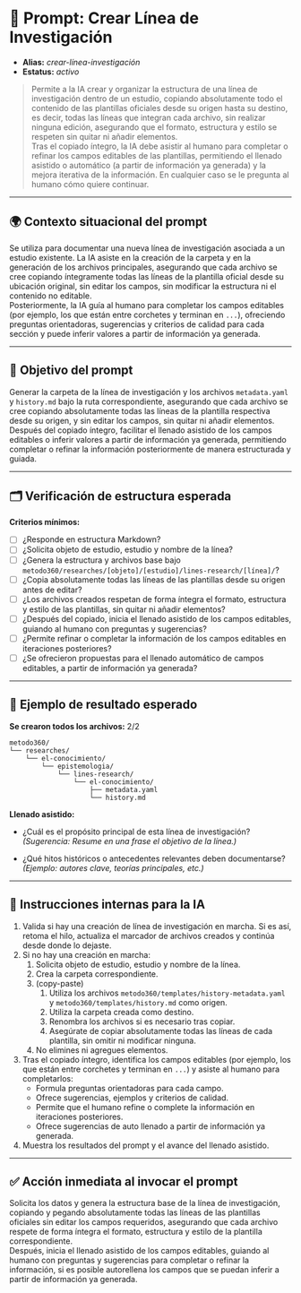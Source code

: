 # 🎯 Prompt: Crear Línea de Investigación

- **Alias:** _crear-línea-investigación_
- **Estatus:** _activo_

> Permite a la IA crear y organizar la estructura de una línea de investigación dentro de un estudio, copiando absolutamente todo el contenido de las plantillas oficiales desde su origen hasta su destino, es decir, todas las líneas que integran cada archivo, sin realizar ninguna edición, asegurando que el formato, estructura y estilo se respeten sin quitar ni añadir elementos.  
> Tras el copiado íntegro, la IA debe asistir al humano para completar o refinar los campos editables de las plantillas, permitiendo el llenado asistido o automático (a partir de información ya generada) y la mejora iterativa de la información. En cualquier caso se le pregunta al humano cómo quiere continuar.

---

## 🌍 Contexto situacional del prompt

Se utiliza para documentar una nueva línea de investigación asociada a un estudio existente. La IA asiste en la creación de la carpeta y en la generación de los archivos principales, asegurando que cada archivo se cree copiando íntegramente todas las líneas de la plantilla oficial desde su ubicación original, sin editar los campos, sin modificar la estructura ni el contenido no editable.  
Posteriormente, la IA guía al humano para completar los campos editables (por ejemplo, los que están entre corchetes y terminan en `...`), ofreciendo preguntas orientadoras, sugerencias y criterios de calidad para cada sección y puede inferir valores a partir de información ya generada.

---

## 🧩 Objetivo del prompt

Generar la carpeta de la línea de investigación y los archivos `metadata.yaml` y `history.md` bajo la ruta correspondiente, asegurando que cada archivo se cree copiando absolutamente todas las líneas de la plantilla respectiva desde su origen, y sin editar los campos, sin quitar ni añadir elementos.  
Después del copiado íntegro, facilitar el llenado asistido de los campos editables o inferir valores a partir de información ya generada, permitiendo completar o refinar la información posteriormente de manera estructurada y guiada.

---

## 🗂️ Verificación de estructura esperada

**Criterios mínimos:**

- [ ] ¿Responde en estructura Markdown?
- [ ] ¿Solicita objeto de estudio, estudio y nombre de la línea?
- [ ] ¿Genera la estructura y archivos base bajo `metodo360/researches/[objeto]/[estudio]/lines-research/[línea]/`?
- [ ] ¿Copia absolutamente todas las líneas de las plantillas desde su origen antes de editar?
- [ ] ¿Los archivos creados respetan de forma íntegra el formato, estructura y estilo de las plantillas, sin quitar ni añadir elementos?
- [ ] ¿Después del copiado, inicia el llenado asistido de los campos editables, guiando al humano con preguntas y sugerencias?
- [ ] ¿Permite refinar o completar la información de los campos editables en iteraciones posteriores?
- [ ] ¿Se ofrecieron propuestas para el llenado automático de campos editables, a partir de información ya generada?

---

## 🧪 Ejemplo de resultado esperado

**Se crearon todos los archivos:** 2/2

```
metodo360/
└── researches/
    └── el-conocimiento/
        └── epistemologia/
            └── lines-research/
                └── el-conocimiento/
                    ├── metadata.yaml
                    └── history.md
```

**Llenado asistido:**

- ¿Cuál es el propósito principal de esta línea de investigación?  
  _(Sugerencia: Resume en una frase el objetivo de la línea.)_

- ¿Qué hitos históricos o antecedentes relevantes deben documentarse?  
  _(Ejemplo: autores clave, teorías principales, etc.)_

---

## 🧠 Instrucciones internas para la IA

1. Valida si hay una creación de línea de investigación en marcha. Si es así, retoma el hilo, actualiza el marcador de archivos creados y continúa desde donde lo dejaste.
2. Si no hay una creación en marcha:
   1. Solicita objeto de estudio, estudio y nombre de la línea.
   2. Crea la carpeta correspondiente.
   3. (copy-paste)
      1. Utiliza los archivos `metodo360/templates/history-metadata.yaml` y `metodo360/templates/history.md` como origen.
      2. Utiliza la carpeta creada como destino.
      3. Renombra los archivos si es necesario tras copiar.
      4. Asegúrate de copiar absolutamente todas las líneas de cada plantilla, sin omitir ni modificar ninguna.
   4. No elimines ni agregues elementos.
3. Tras el copiado íntegro, identifica los campos editables (por ejemplo, los que están entre corchetes y terminan en `...`) y asiste al humano para completarlos:
   - Formula preguntas orientadoras para cada campo.
   - Ofrece sugerencias, ejemplos y criterios de calidad.
   - Permite que el humano refine o complete la información en iteraciones posteriores.
   - Ofrece sugerencias de auto llenado a partir de información ya generada.
4. Muestra los resultados del prompt y el avance del llenado asistido.

---

## ✅ Acción inmediata al invocar el prompt

Solicita los datos y genera la estructura base de la línea de investigación, copiando y pegando absolutamente todas las líneas de las plantillas oficiales sin editar los campos requeridos, asegurando que cada archivo respete de forma íntegra el formato, estructura y estilo de la plantilla correspondiente.  
Después, inicia el llenado asistido de los campos editables, guiando al humano con preguntas y sugerencias para completar o refinar la información, si es posible autorellena los campos que se puedan inferir a partir de información ya generada.
